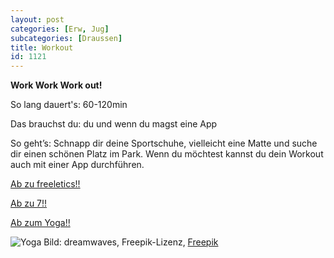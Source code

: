 ```yaml
---
layout: post
categories: [Erw, Jug]
subcategories: [Draussen]
title: Workout
id: 1121
---
```

**Work Work Work out!**

So lang dauert's: 60-120min

Das brauchst du: du und wenn du magst eine App

So geht’s: Schnapp dir deine Sportschuhe, vielleicht eine Matte und suche dir einen schönen Platz im Park. Wenn du möchtest kannst du dein Workout auch mit einer App durchführen.

[Ab zu freeletics!!](https://www.freeletics.com/de/)

[Ab zu 7!!](https://play.google.com/store/apps/details?id=com.popularapp.sevenmins&hl=de)

[Ab zum Yoga!!](https://play.google.com/store/apps/details?id=com.dailyyoga.inc&hl=de)

![Yoga](https://image.freepik.com/vektoren-kostenlos/yoga-ikonen-sammlung_1251-3.jpg)
Bild: dreamwaves, Freepik-Lizenz, [Freepik](https://de.freepik.com/vektoren-kostenlos/yoga-ikonen-sammlung_971845.htm#page=1&query=yoga&position=16)
